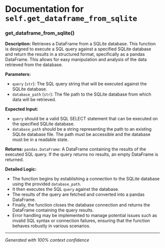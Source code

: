 # Documentation for `self.get_dataframe_from_sqlite`

### get_dataframe_from_sqlite()

**Description:**
Retrieves a DataFrame from a SQLite database. This function is designed to execute a SQL query against a specified SQLite database and return the results in a structured format, specifically as a pandas DataFrame. This allows for easy manipulation and analysis of the data retrieved from the database.

**Parameters:**
- `query` (`str`): The SQL query string that will be executed against the SQLite database.
- `database_path` (`str`): The file path to the SQLite database from which data will be retrieved.

**Expected Input:**
- `query` should be a valid SQL SELECT statement that can be executed on the specified SQLite database.
- `database_path` should be a string representing the path to an existing SQLite database file. The path must be accessible and the database must be in a readable state.

**Returns:**
`pandas.DataFrame`: A DataFrame containing the results of the executed SQL query. If the query returns no results, an empty DataFrame is returned.

**Detailed Logic:**
- The function begins by establishing a connection to the SQLite database using the provided `database_path`.
- It then executes the SQL `query` against the database.
- The results of the query are fetched and converted into a pandas DataFrame.
- Finally, the function closes the database connection and returns the DataFrame containing the query results.
- Error handling may be implemented to manage potential issues such as invalid SQL syntax or connection failures, ensuring that the function behaves robustly in various scenarios.

---
*Generated with 100% context confidence*
